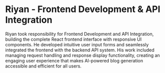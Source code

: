 # Riyan - Frontend Development & API Integration

Riyan took responsibility for Frontend Development and API Integration, building the complete React frontend interface with responsive UI components. He developed intuitive user input forms and seamlessly integrated the frontend with the backend API system. His work included managing request handling and response display functionality, creating an engaging user experience that makes AI-powered blog generation accessible and efficient for all users.
